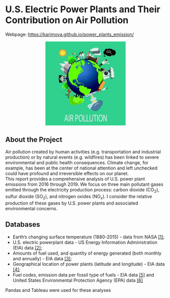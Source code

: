 # **U.S. Electric Power Plants and Their Contribution on Air Pollution**

Webpage: https://karimova.github.io/power_plants_emission/

<p align="center">
<img width="50%" src="static/images/air_pol_2.png">
</p>

## **About the Project**

Air pollution created by human activities (e.g. transportation and industrial production) or by natural events (e.g. wildfires) has been linked to severe environmental and public health consequences. Climate change, for example, has been at the center of national attention and left unchecked could have profound and irreversible effects on our planet. 
<br>
This report provides a comprehensive analysis of U.S. power plant emissions from 2016 through 2019.
We focus on three main pollutant gases emitted through the electricity production process: carbon dioxide (CO<sub>2</sub>), sulfur dioxide (SO<sub>2</sub>), and nitrogen oxides (NO<sub>x</sub>). I consider the relative production of these gases by U.S. power plants and associated environmental concerns.

## **Databases**
* Earth’s changing surface temperature (1880-2015) - data from NASA <a href="https://data.giss.nasa.gov/gistemp/">[1]</a>;
* U.S. electric powerplant data - US Energy Information Administration (EIA) data <a target="_blank" href="https://www.eia.gov/electricity/data/eia923/">[2]</a>;
* Amounts of fuel used, and quantity of energy generated (both monthly and annually) - EIA data <a target="_blank" href="https://www.eia.gov/electricity/data/eia923/">[3]</a>;
* Geographical location of power plants (latitude and longitude) - EIA data <a target="_blank" href="https://www.eia.gov/electricity/data/eia860M/">[4]</a>;
* Fuel codes, emission data per fossil type of fuels - EIA data <a target="_blank" href="https://www.eia.gov/electricity/data/emissions/">[5]</a> and United States Environmental Protection Agency (EPA) data <a target="_blank" href="https://www.epa.gov/ghgemissions/inventory-us-greenhouse-gas-emissions-and-sinks">[6]</a>

Pandas and Tableau were used for these analyses

